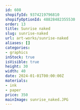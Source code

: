 ```yaml
---
id: 608
shopifyId: 9374219796810
shopifyOptionId: 48828482355530
order: 13
title: Sunrise naked
slug: sunrise-naked
url: art-works/sunrise-naked
aliases: []
categories:
- graphics
inStock: true
isVisible: true
height: 30
width: 40
date: 2024-01-01T00:00:00Z
materials:
- ink
- paper
price: 350
mainImage: sunrise_naked.JPG
---
```

